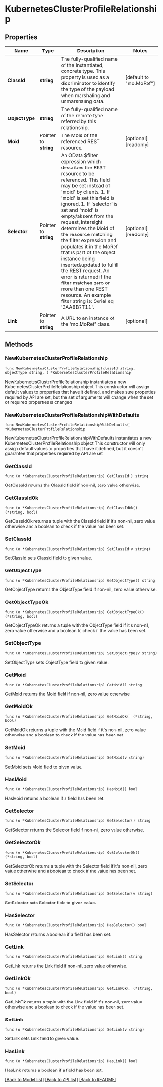 # KubernetesClusterProfileRelationship

## Properties

Name | Type | Description | Notes
------------ | ------------- | ------------- | -------------
**ClassId** | **string** | The fully-qualified name of the instantiated, concrete type. This property is used as a discriminator to identify the type of the payload when marshaling and unmarshaling data. | [default to "mo.MoRef"]
**ObjectType** | **string** | The fully-qualified name of the remote type referred by this relationship. | 
**Moid** | Pointer to **string** | The Moid of the referenced REST resource. | [optional] [readonly] 
**Selector** | Pointer to **string** | An OData $filter expression which describes the REST resource to be referenced. This field may be set instead of &#39;moid&#39; by clients. 1. If &#39;moid&#39; is set this field is ignored. 1. If &#39;selector&#39; is set and &#39;moid&#39; is empty/absent from the request, Intersight determines the Moid of the resource matching the filter expression and populates it in the MoRef that is part of the object instance being inserted/updated to fulfill the REST request. An error is returned if the filter matches zero or more than one REST resource. An example filter string is: Serial eq &#39;3AA8B7T11&#39;. | [optional] [readonly] 
**Link** | Pointer to **string** | A URL to an instance of the &#39;mo.MoRef&#39; class. | [optional] 

## Methods

### NewKubernetesClusterProfileRelationship

`func NewKubernetesClusterProfileRelationship(classId string, objectType string, ) *KubernetesClusterProfileRelationship`

NewKubernetesClusterProfileRelationship instantiates a new KubernetesClusterProfileRelationship object
This constructor will assign default values to properties that have it defined,
and makes sure properties required by API are set, but the set of arguments
will change when the set of required properties is changed

### NewKubernetesClusterProfileRelationshipWithDefaults

`func NewKubernetesClusterProfileRelationshipWithDefaults() *KubernetesClusterProfileRelationship`

NewKubernetesClusterProfileRelationshipWithDefaults instantiates a new KubernetesClusterProfileRelationship object
This constructor will only assign default values to properties that have it defined,
but it doesn't guarantee that properties required by API are set

### GetClassId

`func (o *KubernetesClusterProfileRelationship) GetClassId() string`

GetClassId returns the ClassId field if non-nil, zero value otherwise.

### GetClassIdOk

`func (o *KubernetesClusterProfileRelationship) GetClassIdOk() (*string, bool)`

GetClassIdOk returns a tuple with the ClassId field if it's non-nil, zero value otherwise
and a boolean to check if the value has been set.

### SetClassId

`func (o *KubernetesClusterProfileRelationship) SetClassId(v string)`

SetClassId sets ClassId field to given value.


### GetObjectType

`func (o *KubernetesClusterProfileRelationship) GetObjectType() string`

GetObjectType returns the ObjectType field if non-nil, zero value otherwise.

### GetObjectTypeOk

`func (o *KubernetesClusterProfileRelationship) GetObjectTypeOk() (*string, bool)`

GetObjectTypeOk returns a tuple with the ObjectType field if it's non-nil, zero value otherwise
and a boolean to check if the value has been set.

### SetObjectType

`func (o *KubernetesClusterProfileRelationship) SetObjectType(v string)`

SetObjectType sets ObjectType field to given value.


### GetMoid

`func (o *KubernetesClusterProfileRelationship) GetMoid() string`

GetMoid returns the Moid field if non-nil, zero value otherwise.

### GetMoidOk

`func (o *KubernetesClusterProfileRelationship) GetMoidOk() (*string, bool)`

GetMoidOk returns a tuple with the Moid field if it's non-nil, zero value otherwise
and a boolean to check if the value has been set.

### SetMoid

`func (o *KubernetesClusterProfileRelationship) SetMoid(v string)`

SetMoid sets Moid field to given value.

### HasMoid

`func (o *KubernetesClusterProfileRelationship) HasMoid() bool`

HasMoid returns a boolean if a field has been set.

### GetSelector

`func (o *KubernetesClusterProfileRelationship) GetSelector() string`

GetSelector returns the Selector field if non-nil, zero value otherwise.

### GetSelectorOk

`func (o *KubernetesClusterProfileRelationship) GetSelectorOk() (*string, bool)`

GetSelectorOk returns a tuple with the Selector field if it's non-nil, zero value otherwise
and a boolean to check if the value has been set.

### SetSelector

`func (o *KubernetesClusterProfileRelationship) SetSelector(v string)`

SetSelector sets Selector field to given value.

### HasSelector

`func (o *KubernetesClusterProfileRelationship) HasSelector() bool`

HasSelector returns a boolean if a field has been set.

### GetLink

`func (o *KubernetesClusterProfileRelationship) GetLink() string`

GetLink returns the Link field if non-nil, zero value otherwise.

### GetLinkOk

`func (o *KubernetesClusterProfileRelationship) GetLinkOk() (*string, bool)`

GetLinkOk returns a tuple with the Link field if it's non-nil, zero value otherwise
and a boolean to check if the value has been set.

### SetLink

`func (o *KubernetesClusterProfileRelationship) SetLink(v string)`

SetLink sets Link field to given value.

### HasLink

`func (o *KubernetesClusterProfileRelationship) HasLink() bool`

HasLink returns a boolean if a field has been set.


[[Back to Model list]](../README.md#documentation-for-models) [[Back to API list]](../README.md#documentation-for-api-endpoints) [[Back to README]](../README.md)


